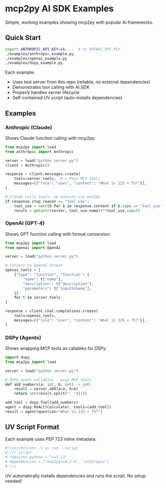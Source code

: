 # mcp2py AI SDK Examples

Simple, working examples showing mcp2py with popular AI frameworks.

## Quick Start

```bash
export ANTHROPIC_API_KEY=sk-...  # or OPENAI_API_KEY
./examples/anthropic_example.py
./examples/openai_example.py
./examples/dspy_example.py
```

Each example:
- Uses test server from this repo (reliable, no external dependencies)
- Demonstrates tool calling with AI SDK
- Properly handles server lifecycle
- Self-contained UV script (auto-installs dependencies)

## Examples

### Anthropic (Claude)

Shows Claude function calling with mcp2py:

```python
from mcp2py import load
from anthropic import Anthropic

server = load("python server.py")
client = Anthropic()

response = client.messages.create(
    tools=server.tools,  # ← Pass MCP tools
    messages=[{"role": "user", "content": "What is 125 + 75?"}],
)

# Claude calls tools, we execute via mcp2py
if response.stop_reason == "tool_use":
    tool_use = next(b for b in response.content if b.type == "tool_use")
    result = getattr(server, tool_use.name)(**tool_use.input)
```

### OpenAI (GPT-4)

Shows GPT function calling with format conversion:

```python
from mcp2py import load
from openai import OpenAI

server = load("python server.py")

# Convert to OpenAI format
openai_tools = [
    {"type": "function", "function": {
        "name": t["name"],
        "description": t["description"],
        "parameters": t["inputSchema"],
    }}
    for t in server.tools
]

response = client.chat.completions.create(
    tools=openai_tools,
    messages=[{"role": "user", "content": "What is 125 + 75?"}],
)
```

### DSPy (Agents)

Shows wrapping MCP tools as callables for DSPy:

```python
import dspy
from mcp2py import load

server = load("python server.py")

# DSPy needs callables - wrap MCP tools
def add_numbers(a: int, b: int) -> int:
    result = server.add(a=a, b=b)
    return int(result.split(": ")[1])

add_tool = dspy.Tool(add_numbers)
agent = dspy.ReAct(Calculator, tools=[add_tool])
result = agent(question="What is 125 + 75?")
```

## UV Script Format

Each example uses PEP 723 inline metadata:

```python
#!/usr/bin/env -S uv run --script
# /// script
# requires-python = ">=3.13"
# dependencies = ["mcp2py>=0.2.0", "anthropic"]
# ///
```

UV automatically installs dependencies and runs the script. No setup needed!
